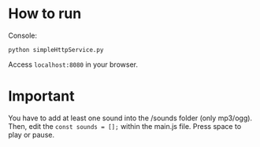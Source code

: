 # How to run
Console:
```
python simpleHttpService.py
```
Access `localhost:8080` in your browser.

# Important
You have to add at least one sound into the /sounds folder (only mp3/ogg). Then, edit the `const sounds = [];` within the main.js file. Press space to play or pause.
